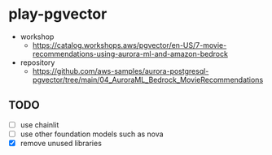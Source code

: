 # play-pgvector

- workshop
  - https://catalog.workshops.aws/pgvector/en-US/7-movie-recommendations-using-aurora-ml-and-amazon-bedrock
- repository
  - https://github.com/aws-samples/aurora-postgresql-pgvector/tree/main/04_AuroraML_Bedrock_MovieRecommendations

## TODO
- [ ] use chainlit
- [ ] use other foundation models such as nova
- [x] remove unused libraries